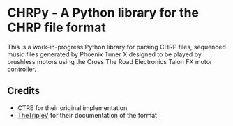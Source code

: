 # CHRPy - A Python library for the CHRP file format

This is a work-in-progress Python library for parsing CHRP files, sequenced music files generated by Phoenix Tuner X designed to be played by brushless motors using the Cross The Road Electronics Talon FX motor controller.

## Credits
* CTRE for their original implementation
* [TheTripleV](https://gist.github.com/TheTripleV/4441f0e35e20b698f2ccd6e95be0fce8) for their documentation of the format